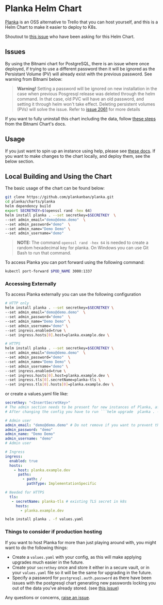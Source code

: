 # Planka Helm Chart

[Planka](https://github.com/plankanban/planka) is an OSS alternative to Trello that you can host yourself, and this is a Helm Chart to make it easier to deploy to K8s.

Shoutout to [this issue](https://github.com/plankanban/planka/issues/192) who have been asking for this Helm Chart.

## Issues

By using the Bitnami chart for PostgreSQL, there is an issue where once deployed, if trying to use a different password then it will be ignored as the Persistant Volume (PV) will already exist with the previous password. See warning from Bitnami below:

> **Warning!** Setting a password will be ignored on new installation in the case when previous Posgresql release was deleted through the helm command. In that case, old PVC will have an old password, and setting it through helm won't take effect. Deleting persistent volumes (PVs) will solve the issue. Refer to [issue 2061](https://github.com/bitnami/charts/issues/2061) for more details

If you want to fully uninstall this chart including the data, follow [these steps](https://github.com/bitnami/charts/blob/main/bitnami/postgresql/README.md#uninstalling-the-chart) from the Bitnami Chart's docs.

## Usage

If you just want to spin up an instance using help, please see [these docs](https://docs.planka.cloud/docs/installation/kubernetes/helm-chart/). If you want to make changes to the chart locally, and deploy them, see the below section.

## Local Building and Using the Chart

The basic usage of the chart can be found below:

```bash
git clone https://github.com/plankanban/planka.git
cd planka/charts/planka
helm dependency build
export SECRETKEY=$(openssl rand -hex 64)
helm install planka . --set secretkey=$SECRETKEY  \
--set admin_email="demo@demo.demo"  \
--set admin_password="demo"  \
--set admin_name="Demo Demo" \
--set admin_username="demo"
```

> **NOTE:** The command `openssl rand -hex 64` is needed to create a random hexadecimal key for planka. On Windows you can use Git Bash to run that command.

To access Planka you can port forward using the following command:

```bash
kubectl port-forward $POD_NAME 3000:1337
```

### Accessing Externally

To access Planka externally you can use the following configuration

```bash
# HTTP only
helm install planka . --set secretkey=$SECRETKEY \
--set admin_email="demo@demo.demo"  \
--set admin_password="demo"  \
--set admin_name="Demo Demo" \
--set admin_username="demo" \
--set ingress.enabled=true \
--set ingress.hosts[0].host=planka.example.dev \

# HTTPS
helm install planka . --set secretkey=$SECRETKEY \
--set admin_email="demo@demo.demo"  \
--set admin_password="demo"  \
--set admin_name="Demo Demo" \
--set admin_username="demo" \
--set ingress.enabled=true \
--set ingress.hosts[0].host=planka.example.dev \
--set ingress.tls[0].secretName=planka-tls \
--set ingress.tls[0].hosts[0]=planka.example.dev \
```

or create a values.yaml file like:

```yaml
secretkey: "<InsertSecretKey>"
# The admin section needs to be present for new instances of Planka, after the first start you can remove the lines starting with admin_. If you want the admin user to be unchangeable admin_email: has to stay
# After changing the config you have to run ```helm upgrade  planka . -f values.yaml```

# Admin user
admin_email: "demo@demo.demo" # Do not remove if you want to prevent this user from being edited/deleted
admin_password: "demo"
admin_name: "Demo Demo"
admin_username: "demo"
# Admin user

# Ingress
ingress:
  enabled: true
  hosts:
    - host: planka.example.dev
      paths:
        - path: /
          pathType: ImplementationSpecific

# Needed for HTTPS
  tls:
   - secretName: planka-tls # existing TLS secret in k8s
     hosts:
       - planka.example.dev
```

```bash
helm install planka . -f values.yaml
```

### Things to consider if production hosting

If you want to host Planka for more than just playing around with, you might want to do the following things:

- Create a `values.yaml` with your config, as this will make applying upgrades much easier in the future.
- Create your `secretkey` once and store it either in a secure vault, or in your `values.yaml` file so it will be the same for upgrading in the future.
- Specify a password for `postgresql.auth.password` as there have been issues with the postgresql chart generating new passwords locking you out of the data you've already stored. (see [this issue](https://github.com/bitnami/charts/issues/2061))

Any questions or concerns, [raise an issue](https://github.com/Chris-Greaves/planka-helm-chart/issues/new).
